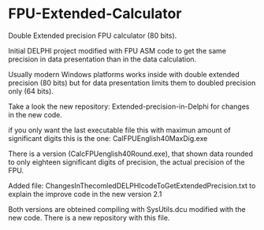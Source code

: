 # FPU-Extended-Calculator
Double Extended precision FPU calculator (80 bits).

Initial DELPHI project modified with FPU ASM code to get the same precision in data presentation than in the data calculation.

Usually modern Windows platforms works inside with double extended precision (80 bits) but for data presentation limits them to doubled precision only (64 bits). 

Take a look the new repository: Extended-precision-in-Delphi for changes in the new code.

if you only want the last executable file this with maximun amount of significant digits this is the one: CalFPUEnglish40MaxDig.exe

There is a version (CalcFPUenglish40Round.exe), that shown data rounded to only eighteen significant digits of precision, the actual precision of the FPU.

Added file: ChangesInThecomledDELPHIcodeToGetExtendedPrecision.txt to explain the improve code in the new version 2.1

Both versions are obteined compiling with SysUtils.dcu modified with the new code. There is a new repository with this file. 
